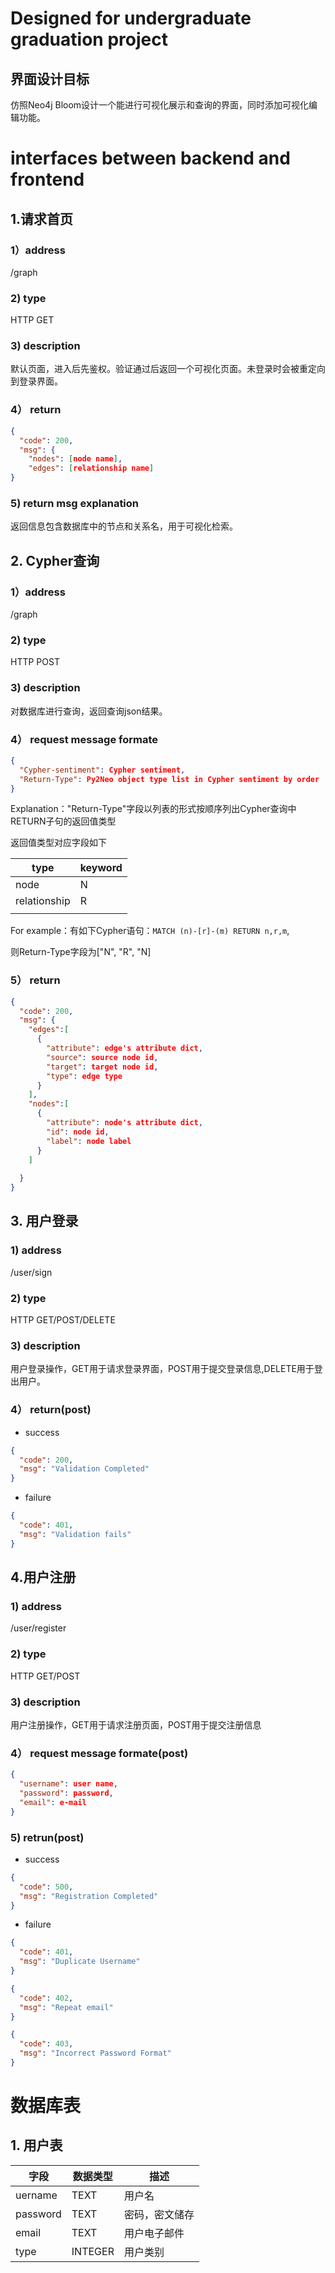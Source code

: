 # Designed for undergraduate graduation project

## 界面设计目标

仿照Neo4j Bloom设计一个能进行可视化展示和查询的界面，同时添加可视化编辑功能。

# interfaces between backend and frontend

## 1.请求首页

### 1）address

/graph

### 2) type

HTTP GET

### 3) description

默认页面，进入后先鉴权。验证通过后返回一个可视化页面。未登录时会被重定向到登录界面。

### 4） return

```json
{
  "code": 200,
  "msg": {
    "nodes": [node name],
    "edges": [relationship name]
}
```

### 5) return msg explanation

返回信息包含数据库中的节点和关系名，用于可视化检索。

## 2. Cypher查询

### 1）address

/graph

### 2) type

HTTP POST

### 3) description

对数据库进行查询，返回查询json结果。

### 4） request message formate

```json
{
  "Cypher-sentiment": Cypher sentiment,
  "Return-Type": Py2Neo object type list in Cypher sentiment by order
}
```

Explanation："Return-Type"字段以列表的形式按顺序列出Cypher查询中RETURN子句的返回值类型

返回值类型对应字段如下


| type         | keyword |
| -------------- | --------- |
| node         | N       |
| relationship | R       |
|              |         |

For example：有如下Cypher语句：`MATCH (n)-[r]-(m) RETURN n,r,m`,

则Return-Type字段为["N", "R", "N]

### 5） return

```json
{
  "code": 200,
  "msg": {
    "edges":[
      {
        "attribute": edge's attribute dict,
        "source": source node id,
        "target": target node id,
        "type": edge type
      }
    ],
    "nodes":[
      {
        "attribute": node's attribute dict,
        "id": node id,
        "label": node label
      }
    ]
  
  }
}
```

## 3. 用户登录

### 1) address

/user/sign

### 2) type

HTTP GET/POST/DELETE

### 3) description

用户登录操作，GET用于请求登录界面，POST用于提交登录信息,DELETE用于登出用户。

### 4） return(post)

- success

```json
{
  "code": 200,
  "msg": "Validation Completed"
}
```

- failure

```json
{
  "code": 401,
  "msg": "Validation fails"
}
```

## 4.用户注册

### 1) address

/user/register

### 2) type

HTTP GET/POST

### 3) description

用户注册操作，GET用于请求注册页面，POST用于提交注册信息

### 4） request message formate(post)

```json
{
  "username": user name,
  "password": password,
  "email": e-mail
}
```

### 5) retrun(post)

- success

```json
{
  "code": 500,
  "msg": "Registration Completed"
}
```

- failure

```json
{
  "code": 401,
  "msg": "Duplicate Username"
}
```

```json
{
  "code": 402,
  "msg": "Repeat email"
}
```

```json
{
  "code": 403,
  "msg": "Incorrect Password Format"
}
```

# 数据库表

## 1. 用户表


| 字段     | 数据类型 | 描述           |
| ---------- | ---------- | ---------------- |
| uername  | TEXT     | 用户名         |
| password | TEXT     | 密码，密文储存 |
| email    | TEXT     | 用户电子邮件   |
| type     | INTEGER  | 用户类别       |
